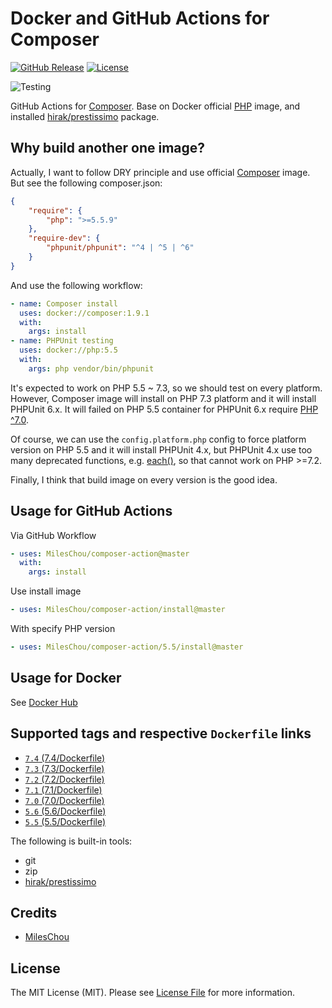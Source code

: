 # Docker and GitHub Actions for Composer

[![GitHub Release][ico-release]][link-github-release]
[![License][ico-license]](LICENSE)

![Testing](https://github.com/MilesChou/composer-action/workflows/Testing/badge.svg)

GitHub Actions for [Composer](https://getcomposer.org). Base on Docker official [PHP](https://hub.docker.com/_/php) image, and installed [hirak/prestissimo](https://github.com/hirak/prestissimo) package. 

[ico-release]: https://img.shields.io/github/tag/MilesChou/composer-action.svg
[ico-license]: https://img.shields.io/badge/license-MIT-brightgreen.svg
[link-github-release]: https://github.com/MilesChou/composer-action/releases

## Why build another one image?

Actually, I want to follow DRY principle and use official [Composer](https://hub.docker.com/_/composer) image. But see the following composer.json:

```json
{
    "require": {
        "php": ">=5.5.9"
    },
    "require-dev": {
        "phpunit/phpunit": "^4 | ^5 | ^6"
    }
}
```

And use the following workflow:

```yaml
- name: Composer install
  uses: docker://composer:1.9.1
  with:
    args: install
- name: PHPUnit testing
  uses: docker://php:5.5
  with:
    args: php vendor/bin/phpunit
```

It's expected to work on PHP 5.5 ~ 7.3, so we should test on every platform. However, Composer image will install on PHP 7.3 platform and it will install PHPUnit 6.x. It will failed on PHP 5.5 container for PHPUnit 6.x require [PHP ^7.0](https://packagist.org/packages/phpunit/phpunit#6.0.0).   

Of course, we can use the `config.platform.php` config to force platform version on PHP 5.5 and it will install PHPUnit 4.x, but PHPUnit 4.x use too many deprecated functions, e.g. [each()](https://www.php.net/manual/en/function.each.php), so that cannot work on PHP >=7.2.

Finally, I think that build image on every version is the good idea.

## Usage for GitHub Actions

Via GitHub Workflow

```yaml
- uses: MilesChou/composer-action@master
  with:
    args: install
```

Use install image

```yaml
- uses: MilesChou/composer-action/install@master
```

With specify PHP version

```yaml
- uses: MilesChou/composer-action/5.5/install@master
```

## Usage for Docker

See [Docker Hub](https://hub.docker.com/r/mileschou/composer/)

## Supported tags and respective `Dockerfile` links

* [`7.4` (7.4/Dockerfile)](https://github.com/MilesChou/composer-action/blob/master/7.4/Dockerfile)
* [`7.3` (7.3/Dockerfile)](https://github.com/MilesChou/composer-action/blob/master/7.3/Dockerfile)
* [`7.2` (7.2/Dockerfile)](https://github.com/MilesChou/composer-action/blob/master/7.2/Dockerfile)
* [`7.1` (7.1/Dockerfile)](https://github.com/MilesChou/composer-action/blob/master/7.1/Dockerfile)
* [`7.0` (7.0/Dockerfile)](https://github.com/MilesChou/composer-action/blob/master/7.0/Dockerfile)
* [`5.6` (5.6/Dockerfile)](https://github.com/MilesChou/composer-action/blob/master/5.6/Dockerfile)
* [`5.5` (5.5/Dockerfile)](https://github.com/MilesChou/composer-action/blob/master/5.5/Dockerfile)

The following is built-in tools:

* git
* zip
* [hirak/prestissimo](https://github.com/hirak/prestissimo)

## Credits

* [MilesChou](https://github.com/MilesChou)

## License

The MIT License (MIT). Please see [License File](LICENSE) for more information.
